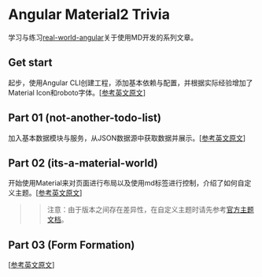 # Angular Material2 Trivia
学习与练习[real-world-angular](https://blog.realworldfullstack.io/real-world-angular-part-x-fantastic-4-c714b04640ab)关于使用MD开发的系列文章。

## Get start
起步，使用Angular CLI创建工程，添加基本依赖与配置，并根据实际经验增加了Material Icon和roboto字体。[[参考英文原文](https://blog.realworldfullstack.io/real-world-angular-part-0-from-zero-to-cli-ng-a2ff646b90cc)]

## Part 01 (not-another-todo-list)
加入基本数据模块与服务，从JSON数据源中获取数据并展示。[[参考英文原文](https://blog.realworldfullstack.io/real-world-angular-part-1-not-another-todo-list-c2ea5020f944)]

## Part 02 (its-a-material-world)
开始使用Material来对页面进行布局以及使用md标签进行控制，介绍了如何自定义主题。[[参考英文原文](https://blog.realworldfullstack.io/real-world-angular-part-2-its-a-material-world-2d70238ef8ef)]

>> 注意：由于版本之间存在差异性，在自定义主题时请先参考[官方主题文档](https://github.com/angular/material2/blob/master/guides/theming.md)。

## Part 03 (Form Formation)
[[参考英文原文](https://blog.realworldfullstack.io/real-world-angular-part-3-form-formation-f78d8462da70)]

